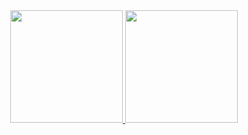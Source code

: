 <div align="center">
  <a href="https://github.com/robertodesilva">
  <img height="180em" widht="45%" src="https://github-readme-stats.vercel.app/api?username=robertodesilva&show_icons=true&theme=dark&include_all_commits=true&count_private=true"/>
  <img height="180em" widht="45%" src="https://github-readme-stats.vercel.app/api/top-langs/?username=robertodesilva&layout=compact&langs_count=7&theme=dark"/>
</div>
